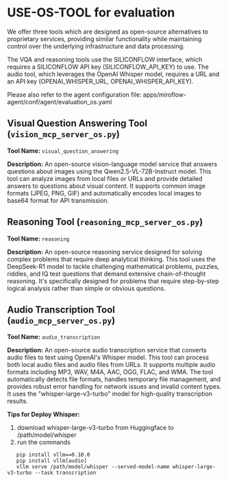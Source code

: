 # USE-OS-TOOL for evaluation

We offer three tools which are designed as open-source alternatives to proprietary services, providing similar functionality while maintaining control over the underlying infrastructure and data processing.

The VQA and reasoning tools use the SILICONFLOW interface, which requires a SILICONFLOW API key (SILICONFLOW_API_KEY) to use. The audio tool, which leverages the OpenAI Whisper model, requires a URL and an API key (OPENAI_WHISPER_URL, OPENAI_WHISPER_API_KEY).

Please also refer to the agent configuration file: apps/miroflow-agent/conf/agent/evaluation_os.yaml

## Visual Question Answering Tool (`vision_mcp_server_os.py`)

**Tool Name:** `visual_question_answering`

**Description:** An open-source vision-language model service that answers questions about images using the Qwen2.5-VL-72B-Instruct model. This tool can analyze images from local files or URLs and provide detailed answers to questions about visual content. It supports common image formats (JPEG, PNG, GIF) and automatically encodes local images to base64 format for API transmission.

## Reasoning Tool (`reasoning_mcp_server_os.py`)

**Tool Name:** `reasoning`

**Description:** An open-source reasoning service designed for solving complex problems that require deep analytical thinking. This tool uses the DeepSeek-R1 model to tackle challenging mathematical problems, puzzles, riddles, and IQ test questions that demand extensive chain-of-thought reasoning. It's specifically designed for problems that require step-by-step logical analysis rather than simple or obvious questions.


## Audio Transcription Tool (`audio_mcp_server_os.py`)

**Tool Name:** `audio_transcription`

**Description:** An open-source audio transcription service that converts audio files to text using OpenAI's Whisper model. This tool can process both local audio files and audio files from URLs. It supports multiple audio formats including MP3, WAV, M4A, AAC, OGG, FLAC, and WMA. The tool automatically detects file formats, handles temporary file management, and provides robust error handling for network issues and invalid content types. It uses the "whisper-large-v3-turbo" model for high-quality transcription results.

**Tips for Deploy Whisper:**
1. download whisper-large-v3-turbo from Huggingface to /path/model/whisper
2. run the commands
```
   pip install vllm==0.10.0
   pip install vllm[audio]
   vllm serve /path/model/whisper --served-model-name whisper-large-v3-turbo --task transcription
```

